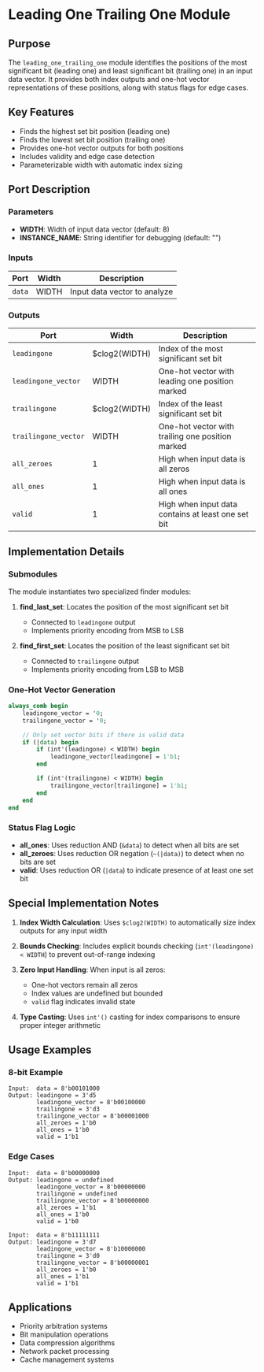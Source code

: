 # Leading One Trailing One Module

## Purpose
The `leading_one_trailing_one` module identifies the positions of the most significant bit (leading one) and least significant bit (trailing one) in an input data vector. It provides both index outputs and one-hot vector representations of these positions, along with status flags for edge cases.

## Key Features
- Finds the highest set bit position (leading one)
- Finds the lowest set bit position (trailing one) 
- Provides one-hot vector outputs for both positions
- Includes validity and edge case detection
- Parameterizable width with automatic index sizing

## Port Description

### Parameters
- **WIDTH**: Width of input data vector (default: 8)
- **INSTANCE_NAME**: String identifier for debugging (default: "")

### Inputs
| Port | Width | Description |
|------|-------|-------------|
| `data` | WIDTH | Input data vector to analyze |

### Outputs
| Port | Width | Description |
|------|-------|-------------|
| `leadingone` | $clog2(WIDTH) | Index of the most significant set bit |
| `leadingone_vector` | WIDTH | One-hot vector with leading one position marked |
| `trailingone` | $clog2(WIDTH) | Index of the least significant set bit |
| `trailingone_vector` | WIDTH | One-hot vector with trailing one position marked |
| `all_zeroes` | 1 | High when input data is all zeros |
| `all_ones` | 1 | High when input data is all ones |
| `valid` | 1 | High when input data contains at least one set bit |

## Implementation Details

### Submodules
The module instantiates two specialized finder modules:

1. **find_last_set**: Locates the position of the most significant set bit
   - Connected to `leadingone` output
   - Implements priority encoding from MSB to LSB

2. **find_first_set**: Locates the position of the least significant set bit
   - Connected to `trailingone` output  
   - Implements priority encoding from LSB to MSB

### One-Hot Vector Generation
```systemverilog
always_comb begin
    leadingone_vector = '0;
    trailingone_vector = '0;

    // Only set vector bits if there is valid data
    if (|data) begin
        if (int'(leadingone) < WIDTH) begin
            leadingone_vector[leadingone] = 1'b1;
        end

        if (int'(trailingone) < WIDTH) begin
            trailingone_vector[trailingone] = 1'b1;
        end
    end
end
```

### Status Flag Logic
- **all_ones**: Uses reduction AND (`&data`) to detect when all bits are set
- **all_zeroes**: Uses reduction OR negation (`~(|data)`) to detect when no bits are set
- **valid**: Uses reduction OR (`|data`) to indicate presence of at least one set bit

## Special Implementation Notes

1. **Index Width Calculation**: Uses `$clog2(WIDTH)` to automatically size index outputs for any input width

2. **Bounds Checking**: Includes explicit bounds checking (`int'(leadingone) < WIDTH`) to prevent out-of-range indexing

3. **Zero Input Handling**: When input is all zeros:
   - One-hot vectors remain all zeros
   - Index values are undefined but bounded
   - `valid` flag indicates invalid state

4. **Type Casting**: Uses `int'()` casting for index comparisons to ensure proper integer arithmetic

## Usage Examples

### 8-bit Example
```
Input:  data = 8'b00101000
Output: leadingone = 3'd5
        leadingone_vector = 8'b00100000
        trailingone = 3'd3  
        trailingone_vector = 8'b00001000
        all_zeroes = 1'b0
        all_ones = 1'b0
        valid = 1'b1
```

### Edge Cases
```
Input:  data = 8'b00000000
Output: leadingone = undefined
        leadingone_vector = 8'b00000000
        trailingone = undefined
        trailingone_vector = 8'b00000000
        all_zeroes = 1'b1
        all_ones = 1'b0
        valid = 1'b0

Input:  data = 8'b11111111
Output: leadingone = 3'd7
        leadingone_vector = 8'b10000000
        trailingone = 3'd0
        trailingone_vector = 8'b00000001
        all_zeroes = 1'b0
        all_ones = 1'b1
        valid = 1'b1
```

## Applications
- Priority arbitration systems
- Bit manipulation operations
- Data compression algorithms
- Network packet processing
- Cache management systems